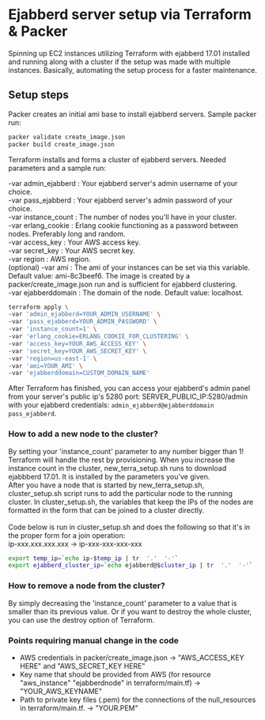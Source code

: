 # Ejabberd server setup via Terraform & Packer
Spinning up EC2 instances utilizing Terraform with ejabberd 17.01 installed and running along with a cluster if the setup was made with multiple instances. Basically, automating the setup process for a faster maintenance.

## Setup steps
Packer creates an initial ami base to install ejabberd servers. Sample packer run:

```bash
packer validate create_image.json
packer build create_image.json
```

Terraform installs and forms a cluster of ejabberd servers. Needed parameters and a sample run:

-var admin_ejabberd : Your ejabberd server's admin username of your choice. <br>
-var pass_ejabberd : Your ejabberd server's admin password of your choice. <br>
-var instance_count : The number of nodes you'll have in your cluster. <br>
-var erlang_cookie : Erlang cookie functioning as a password between nodes. Preferably long and random. <br>
-var access_key : Your AWS access key. <br>
-var secret_key : Your AWS secret key. <br>
-var region : AWS region. <br>
(optional)
-var ami : The ami of your instances can be set via this variable. Default value: ami-8c3beef6. The image is created by a packer/create_image.json run and is sufficient for ejabberd clustering. <br>
-var ejabberddomain : The domain of the node. Default value: localhost. <br>

```bash
terraform apply \
-var 'admin_ejabberd=YOUR_ADMIN_USERNAME' \
-var 'pass_ejabberd=YOUR_ADMIN_PASSWORD' \
-var 'instance_count=1' \
-var 'erlang_cookie=ERLANG_COOKIE_FOR_CLUSTERING' \
-var 'access_key=YOUR_AWS_ACCESS_KEY' \
-var 'secret_key=YOUR_AWS_SECRET_KEY' \
-var 'region=us-east-1' \
-var 'ami=YOUR_AMI' \
-var 'ejabberddomain=CUSTOM_DOMAIN_NAME'
```

After Terraform has finished, you can access your ejabberd's admin panel from your server's public ip's 5280 port: SERVER_PUBLIC_IP:5280/admin with your ejabberd credentials: `admin_ejabberd@ejabberddomain` `pass_ejabberd`.

### How to add a new node to the cluster?
By setting your 'instance_count' parameter to any number bigger than 1! Terraform will handle the rest by provisioning. When you increase the instance count in the cluster, new_terra_setup.sh runs to download ejabbberd 17.01. It is installed by the parameters you've given. <br>
After you have a node that is started by new_terra_setup.sh, cluster_setup.sh script runs to add the particular node to the running cluster. In cluster_setup.sh, the variables that keep the IPs of the nodes are formatted in the form that can be joined to a cluster directly. <br> <br>
Code below is run in cluster_setup.sh and does the following so that it's in the proper form for a join operation: <br>
ip-xxx.xxx.xxx.xxx -> ip-xxx-xxx-xxx-xxx

```bash
export temp_ip=`echo ip-$temp_ip | tr  '.'  '-'`
export ejabberd_cluster_ip=`echo ejabberd@$cluster_ip | tr  '.'  '-'`
```

### How to remove a node from the cluster?
By simply decreasing the 'instance_count' parameter to a value that is smaller than its previous value. Or if you want to destroy the whole cluster, you can use the destroy option of Terraform.

### Points requiring manual change in the code
- AWS credentials in packer/create_image.json -> "AWS_ACCESS_KEY HERE" and "AWS_SECRET_KEY HERE"
- Key name that should be provided from AWS (for resource "aws_instance" "ejabberdnode" in terraform/main.tf) -> "YOUR_AWS_KEYNAME"
- Path to private key files (.pem) for the connections of the null_resources in terraform/main.tf. -> "YOUR.PEM"
